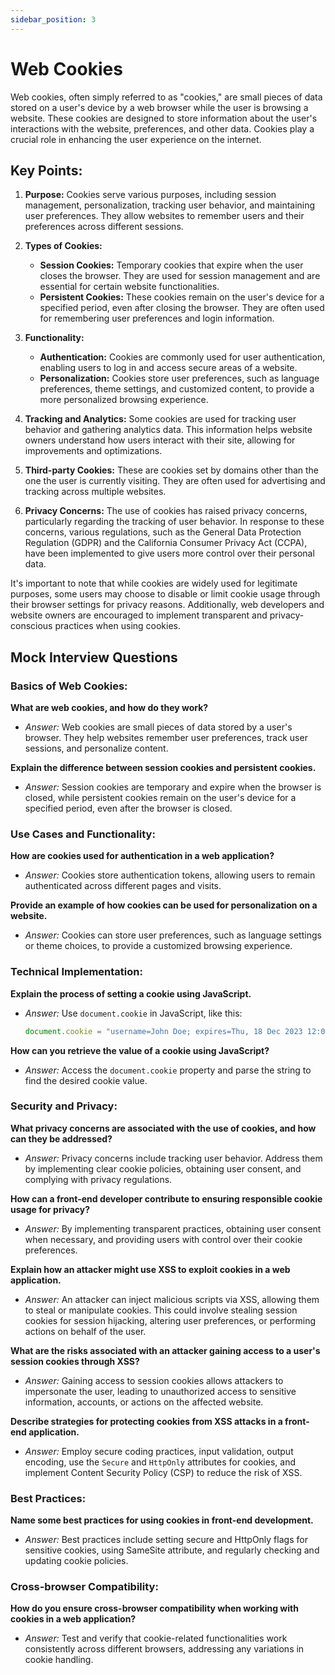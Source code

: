 ```yaml
---
sidebar_position: 3
---
```


# Web Cookies

Web cookies, often simply referred to as "cookies," are small pieces of data stored on a user's device by a web browser while the user is browsing a website. These cookies are designed to store information about the user's interactions with the website, preferences, and other data. Cookies play a crucial role in enhancing the user experience on the internet.

## Key Points:

1. **Purpose:** Cookies serve various purposes, including session management, personalization, tracking user behavior, and maintaining user preferences. They allow websites to remember users and their preferences across different sessions.

2. **Types of Cookies:**
   - **Session Cookies:** Temporary cookies that expire when the user closes the browser. They are used for session management and are essential for certain website functionalities.
   - **Persistent Cookies:** These cookies remain on the user's device for a specified period, even after closing the browser. They are often used for remembering user preferences and login information.

3. **Functionality:**
   - **Authentication:** Cookies are commonly used for user authentication, enabling users to log in and access secure areas of a website.
   - **Personalization:** Cookies store user preferences, such as language preferences, theme settings, and customized content, to provide a more personalized browsing experience.

4. **Tracking and Analytics:** Some cookies are used for tracking user behavior and gathering analytics data. This information helps website owners understand how users interact with their site, allowing for improvements and optimizations.

5. **Third-party Cookies:** These are cookies set by domains other than the one the user is currently visiting. They are often used for advertising and tracking across multiple websites.

6. **Privacy Concerns:** The use of cookies has raised privacy concerns, particularly regarding the tracking of user behavior. In response to these concerns, various regulations, such as the General Data Protection Regulation (GDPR) and the California Consumer Privacy Act (CCPA), have been implemented to give users more control over their personal data.

It's important to note that while cookies are widely used for legitimate purposes, some users may choose to disable or limit cookie usage through their browser settings for privacy reasons. Additionally, web developers and website owners are encouraged to implement transparent and privacy-conscious practices when using cookies.


## Mock Interview Questions

### Basics of Web Cookies:

**What are web cookies, and how do they work?**
- *Answer:* Web cookies are small pieces of data stored by a user's browser. They help websites remember user preferences, track user sessions, and personalize content.

**Explain the difference between session cookies and persistent cookies.**
- *Answer:* Session cookies are temporary and expire when the browser is closed, while persistent cookies remain on the user's device for a specified period, even after the browser is closed.

### Use Cases and Functionality:

**How are cookies used for authentication in a web application?**
- *Answer:* Cookies store authentication tokens, allowing users to remain authenticated across different pages and visits.

**Provide an example of how cookies can be used for personalization on a website.**
- *Answer:* Cookies can store user preferences, such as language settings or theme choices, to provide a customized browsing experience.

### Technical Implementation:

**Explain the process of setting a cookie using JavaScript.**
- *Answer:* Use `document.cookie` in JavaScript, like this:
   ```javascript
   document.cookie = "username=John Doe; expires=Thu, 18 Dec 2023 12:00:00 UTC; path=/";
   ```

**How can you retrieve the value of a cookie using JavaScript?**
- *Answer:* Access the `document.cookie` property and parse the string to find the desired cookie value.

### Security and Privacy:

**What privacy concerns are associated with the use of cookies, and how can they be addressed?**
- *Answer:* Privacy concerns include tracking user behavior. Address them by implementing clear cookie policies, obtaining user consent, and complying with privacy regulations.

**How can a front-end developer contribute to ensuring responsible cookie usage for privacy?**
- *Answer:* By implementing transparent practices, obtaining user consent when necessary, and providing users with control over their cookie preferences.

**Explain how an attacker might use XSS to exploit cookies in a web application.**
- *Answer:* An attacker can inject malicious scripts via XSS, allowing them to steal or manipulate cookies. This could involve stealing session cookies for session hijacking, altering user preferences, or performing actions on behalf of the user.

**What are the risks associated with an attacker gaining access to a user's session cookies through XSS?**
- *Answer:* Gaining access to session cookies allows attackers to impersonate the user, leading to unauthorized access to sensitive information, accounts, or actions on the affected website.

**Describe strategies for protecting cookies from XSS attacks in a front-end application.**
- *Answer:* Employ secure coding practices, input validation, output encoding, use the `Secure` and `HttpOnly` attributes for cookies, and implement Content Security Policy (CSP) to reduce the risk of XSS.

### Best Practices:

**Name some best practices for using cookies in front-end development.**
- *Answer:* Best practices include setting secure and HttpOnly flags for sensitive cookies, using SameSite attribute, and regularly checking and updating cookie policies.

### Cross-browser Compatibility:

**How do you ensure cross-browser compatibility when working with cookies in a web application?**
- *Answer:* Test and verify that cookie-related functionalities work consistently across different browsers, addressing any variations in cookie handling.
